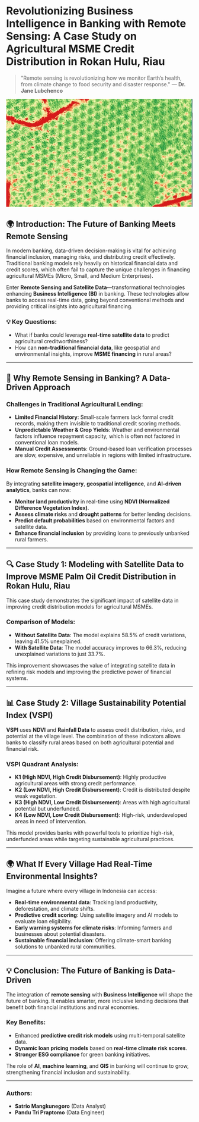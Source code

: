 # Revolutionizing Business Intelligence in Banking with Remote Sensing: A Case Study on Agricultural MSME Credit Distribution in Rokan Hulu, Riau

> "Remote sensing is revolutionizing how we monitor Earth’s health, from climate change to food security and disaster response." — **Dr. Jane Lubchenco**

![Sample Riau](sampleriau.jpg)


## 🌍 **Introduction: The Future of Banking Meets Remote Sensing**
In modern banking, data-driven decision-making is vital for achieving financial inclusion, managing risks, and distributing credit effectively. Traditional banking models rely heavily on historical financial data and credit scores, which often fail to capture the unique challenges in financing agricultural MSMEs (Micro, Small, and Medium Enterprises).

Enter **Remote Sensing and Satellite Data**—transformational technologies enhancing **Business Intelligence (BI)** in banking. These technologies allow banks to access real-time data, going beyond conventional methods and providing critical insights into agricultural financing.

### 💡 **Key Questions**:
- What if banks could leverage **real-time satellite data** to predict agricultural creditworthiness?
- How can **non-traditional financial data**, like geospatial and environmental insights, improve **MSME financing** in rural areas?

---

## 🚀 **Why Remote Sensing in Banking? A Data-Driven Approach**
### **Challenges in Traditional Agricultural Lending**:
- **Limited Financial History**: Small-scale farmers lack formal credit records, making them invisible to traditional credit scoring methods.
- **Unpredictable Weather & Crop Yields**: Weather and environmental factors influence repayment capacity, which is often not factored in conventional loan models.
- **Manual Credit Assessments**: Ground-based loan verification processes are slow, expensive, and unreliable in regions with limited infrastructure.

### **How Remote Sensing is Changing the Game**:
By integrating **satellite imagery**, **geospatial intelligence**, and **AI-driven analytics**, banks can now:
- **Monitor land productivity** in real-time using **NDVI (Normalized Difference Vegetation Index)**.
- **Assess climate risks** and **drought patterns** for better lending decisions.
- **Predict default probabilities** based on environmental factors and satellite data.
- **Enhance financial inclusion** by providing loans to previously unbanked rural farmers.

---

## 🔍 **Case Study 1: Modeling with Satellite Data to Improve MSME Palm Oil Credit Distribution in Rokan Hulu, Riau**
This case study demonstrates the significant impact of satellite data in improving credit distribution models for agricultural MSMEs.

### **Comparison of Models**:
- **Without Satellite Data**: The model explains 58.5% of credit variations, leaving 41.5% unexplained.
- **With Satellite Data**: The model accuracy improves to 66.3%, reducing unexplained variations to just 33.7%.

This improvement showcases the value of integrating satellite data in refining risk models and improving the predictive power of financial systems.

---

## 📊 **Case Study 2: Village Sustainability Potential Index (VSPI)**
**VSPI** uses **NDVI** and **Rainfall Data** to assess credit distribution, risks, and potential at the village level. The combination of these indicators allows banks to classify rural areas based on both agricultural potential and financial risk.

### **VSPI Quadrant Analysis**:
- **K1 (High NDVI, High Credit Disbursement)**: Highly productive agricultural areas with strong credit performance.
- **K2 (Low NDVI, High Credit Disbursement)**: Credit is distributed despite weak vegetation.
- **K3 (High NDVI, Low Credit Disbursement)**: Areas with high agricultural potential but underfunded.
- **K4 (Low NDVI, Low Credit Disbursement)**: High-risk, underdeveloped areas in need of intervention.

This model provides banks with powerful tools to prioritize high-risk, underfunded areas while targeting sustainable agricultural practices.

---

## 🌍 **What If Every Village Had Real-Time Environmental Insights?**
Imagine a future where every village in Indonesia can access:
- **Real-time environmental data**: Tracking land productivity, deforestation, and climate shifts.
- **Predictive credit scoring**: Using satellite imagery and AI models to evaluate loan eligibility.
- **Early warning systems for climate risks**: Informing farmers and businesses about potential disasters.
- **Sustainable financial inclusion**: Offering climate-smart banking solutions to unbanked rural communities.

---

## 💡 **Conclusion: The Future of Banking is Data-Driven**
The integration of **remote sensing** with **Business Intelligence** will shape the future of banking. It enables smarter, more inclusive lending decisions that benefit both financial institutions and rural economies.

### Key Benefits:
- Enhanced **predictive credit risk models** using multi-temporal satellite data.
- **Dynamic loan pricing models** based on **real-time climate risk scores**.
- **Stronger ESG compliance** for green banking initiatives.

The role of **AI**, **machine learning**, and **GIS** in banking will continue to grow, strengthening financial inclusion and sustainability.

---

### **Authors**:
- **Satrio Mangkunegoro** (Data Analyst)
- **Pandu Tri Praptomo** (Data Engineer)

